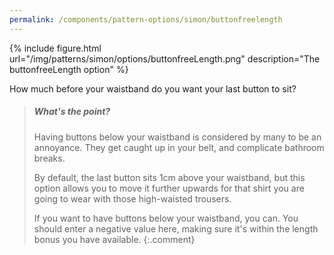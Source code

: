 ```yaml
---
permalink: /components/pattern-options/simon/buttonfreelength
---
```

{% include figure.html url="/img/patterns/simon/options/buttonfreeLength.png" description="The buttonfreeLength option" %}

How much before your waistband do you want your last button to sit?

> <h5>What's the point?</h5>
>
> Having buttons below your waistband is considered by many to be an annoyance. 
> They get caught up in your belt, and complicate bathroom breaks.
>
> By default, the last button sits 1cm above your waistband, but this option allows you to move it further upwards for that shirt you are going to wear with those high-waisted trousers.
>
> If you want to have buttons below your waistband, you can. You should enter a negative value here, making sure it's within the length bonus you have available.
{:.comment}
